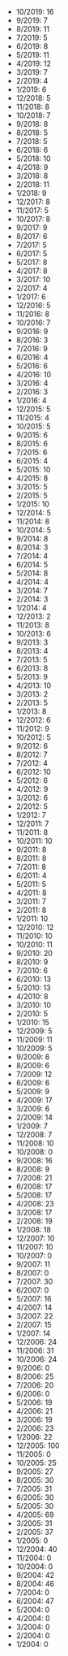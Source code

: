 *  10/2019: 16
*  9/2019: 7
*  8/2019: 11
*  7/2019: 5
*  6/2019: 8
*  5/2019: 11
*  4/2019: 12
*  3/2019: 7
*  2/2019: 4
*  1/2019: 6
*  12/2018: 5
*  11/2018: 8
*  10/2018: 7
*  9/2018: 8
*  8/2018: 5
*  7/2018: 5
*  6/2018: 6
*  5/2018: 10
*  4/2018: 9
*  3/2018: 8
*  2/2018: 11
*  1/2018: 9
*  12/2017: 8
*  11/2017: 5
*  10/2017: 8
*  9/2017: 9
*  8/2017: 6
*  7/2017: 5
*  6/2017: 5
*  5/2017: 8
*  4/2017: 8
*  3/2017: 10
*  2/2017: 4
*  1/2017: 6
*  12/2016: 5
*  11/2016: 8
*  10/2016: 7
*  9/2016: 9
*  8/2016: 3
*  7/2016: 9
*  6/2016: 4
*  5/2016: 6
*  4/2016: 10
*  3/2016: 4
*  2/2016: 3
*  1/2016: 4
*  12/2015: 5
*  11/2015: 4
*  10/2015: 5
*  9/2015: 6
*  8/2015: 6
*  7/2015: 6
*  6/2015: 4
*  5/2015: 10
*  4/2015: 8
*  3/2015: 5
*  2/2015: 5
*  1/2015: 10
*  12/2014: 5
*  11/2014: 8
*  10/2014: 5
*  9/2014: 8
*  8/2014: 3
*  7/2014: 4
*  6/2014: 5
*  5/2014: 8
*  4/2014: 4
*  3/2014: 7
*  2/2014: 3
*  1/2014: 4
*  12/2013: 2
*  11/2013: 8
*  10/2013: 6
*  9/2013: 3
*  8/2013: 4
*  7/2013: 5
*  6/2013: 8
*  5/2013: 9
*  4/2013: 10
*  3/2013: 2
*  2/2013: 5
*  1/2013: 8
*  12/2012: 6
*  11/2012: 9
*  10/2012: 5
*  9/2012: 6
*  8/2012: 7
*  7/2012: 4
*  6/2012: 10
*  5/2012: 6
*  4/2012: 9
*  3/2012: 6
*  2/2012: 5
*  1/2012: 7
*  12/2011: 7
*  11/2011: 8
*  10/2011: 10
*  9/2011: 8
*  8/2011: 8
*  7/2011: 8
*  6/2011: 4
*  5/2011: 5
*  4/2011: 8
*  3/2011: 7
*  2/2011: 8
*  1/2011: 10
*  12/2010: 12
*  11/2010: 10
*  10/2010: 11
*  9/2010: 20
*  8/2010: 9
*  7/2010: 6
*  6/2010: 13
*  5/2010: 13
*  4/2010: 8
*  3/2010: 10
*  2/2010: 5
*  1/2010: 15
*  12/2009: 5
*  11/2009: 11
*  10/2009: 5
*  9/2009: 6
*  8/2009: 6
*  7/2009: 12
*  6/2009: 6
*  5/2009: 9
*  4/2009: 17
*  3/2009: 6
*  2/2009: 14
*  1/2009: 7
*  12/2008: 7
*  11/2008: 10
*  10/2008: 0
*  9/2008: 16
*  8/2008: 9
*  7/2008: 21
*  6/2008: 17
*  5/2008: 17
*  4/2008: 23
*  3/2008: 17
*  2/2008: 19
*  1/2008: 18
*  12/2007: 10
*  11/2007: 10
*  10/2007: 0
*  9/2007: 11
*  8/2007: 0
*  7/2007: 30
*  6/2007: 0
*  5/2007: 16
*  4/2007: 14
*  3/2007: 22
*  2/2007: 15
*  1/2007: 14
*  12/2006: 24
*  11/2006: 31
*  10/2006: 24
*  9/2006: 0
*  8/2006: 25
*  7/2006: 20
*  6/2006: 0
*  5/2006: 19
*  4/2006: 21
*  3/2006: 19
*  2/2006: 23
*  1/2006: 22
*  12/2005: 100
*  11/2005: 0
*  10/2005: 25
*  9/2005: 27
*  8/2005: 30
*  7/2005: 31
*  6/2005: 30
*  5/2005: 30
*  4/2005: 69
*  3/2005: 31
*  2/2005: 37
*  1/2005: 0
*  12/2004: 40
*  11/2004: 0
*  10/2004: 0
*  9/2004: 42
*  8/2004: 46
*  7/2004: 0
*  6/2004: 47
*  5/2004: 0
*  4/2004: 0
*  3/2004: 0
*  2/2004: 0
*  1/2004: 0